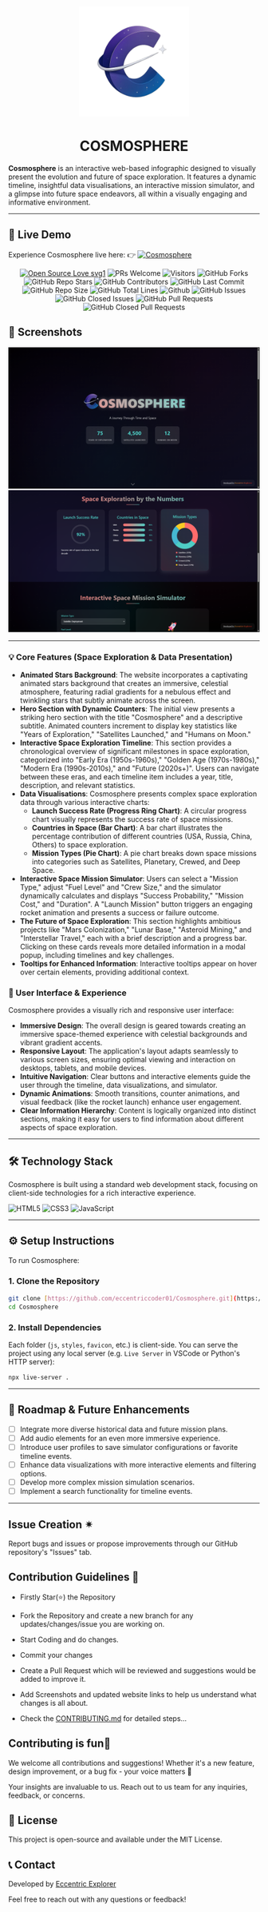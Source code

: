 <div align="center"><img src="C.png" style="width: 220px; height: 220px;" /></div>

# <div align="center">COSMOSPHERE</div>

**Cosmosphere** is an interactive web-based infographic designed to visually present the evolution and future of space exploration. It features a dynamic timeline, insightful data visualisations, an interactive mission simulator, and a glimpse into future space endeavors, all within a visually engaging and informative environment.

---

## 🚀 Live Demo

Experience Cosmosphere live here: 
👉 [![**Cosmosphere**](https://img.shields.io/badge/View-Live%20Demo-indigo?style=for-the-badge)](https://eccentriccoder01.github.io/Cosmosphere)

 <div align="center">
 <p>

[![Open Source Love svg1](https://badges.frapsoft.com/os/v1/open-source.svg?v=103)](https://github.com/ellerbrock/open-source-badges/)
![PRs Welcome](https://img.shields.io/badge/PRs-Welcome-brightgreen.svg?style=flat)
![Visitors](https://api.visitorbadge.io/api/Visitors?path=eccentriccoder01%2FCosmosphere%20&countColor=%23263759&style=flat)
![GitHub Forks](https://img.shields.io/github/forks/eccentriccoder01/Cosmosphere)
![GitHub Repo Stars](https://img.shields.io/github/stars/eccentriccoder01/Cosmosphere)
![GitHub Contributors](https://img.shields.io/github/contributors/eccentriccoder01/Cosmosphere)
![GitHub Last Commit](https://img.shields.io/github/last-commit/eccentriccoder01/Cosmosphere)
![GitHub Repo Size](https://img.shields.io/github/repo-size/eccentriccoder01/Cosmosphere)
![GitHub Total Lines](https://sloc.xyz/github/eccentriccoder01/Cosmosphere)
![Github](https://img.shields.io/github/license/eccentriccoder01/Cosmosphere)
![GitHub Issues](https://img.shields.io/github/issues/eccentriccoder01/Cosmosphere)
![GitHub Closed Issues](https://img.shields.io/github/issues-closed-raw/eccentriccoder01/Cosmosphere)
![GitHub Pull Requests](https://img.shields.io/github/issues-pr/eccentriccoder01/Cosmosphere)
![GitHub Closed Pull Requests](https://img.shields.io/github/issues-pr-closed/eccentriccoder01/Cosmosphere)
 </p>
 </div>

## 📸 Screenshots

<div align="center"><img src="App1.png"/></div>
<div align="center"><img src="App2.png"/></div>

---

### 💡 Core Features (Space Exploration & Data Presentation)

* **Animated Stars Background**: The website incorporates a captivating animated stars background that creates an immersive, celestial atmosphere, featuring radial gradients for a nebulous effect and twinkling stars that subtly animate across the screen.
* **Hero Section with Dynamic Counters**: The initial view presents a striking hero section with the title "Cosmosphere" and a descriptive subtitle. Animated counters increment to display key statistics like "Years of Exploration," "Satellites Launched," and "Humans on Moon."
* **Interactive Space Exploration Timeline**: This section provides a chronological overview of significant milestones in space exploration, categorized into "Early Era (1950s-1960s)," "Golden Age (1970s-1980s)," "Modern Era (1990s-2010s)," and "Future (2020s+)". Users can navigate between these eras, and each timeline item includes a year, title, description, and relevant statistics.
* **Data Visualisations**: Cosmosphere presents complex space exploration data through various interactive charts:
    * **Launch Success Rate (Progress Ring Chart)**: A circular progress chart visually represents the success rate of space missions.
    * **Countries in Space (Bar Chart)**: A bar chart illustrates the percentage contribution of different countries (USA, Russia, China, Others) to space exploration.
    * **Mission Types (Pie Chart)**: A pie chart breaks down space missions into categories such as Satellites, Planetary, Crewed, and Deep Space.
* **Interactive Space Mission Simulator**: Users can select a "Mission Type," adjust "Fuel Level" and "Crew Size," and the simulator dynamically calculates and displays "Success Probability," "Mission Cost," and "Duration". A "Launch Mission" button triggers an engaging rocket animation and presents a success or failure outcome.
* **The Future of Space Exploration**: This section highlights ambitious projects like "Mars Colonization," "Lunar Base," "Asteroid Mining," and "Interstellar Travel," each with a brief description and a progress bar. Clicking on these cards reveals more detailed information in a modal popup, including timelines and key challenges.
* **Tooltips for Enhanced Information**: Interactive tooltips appear on hover over certain elements, providing additional context.

### 🎨 User Interface & Experience

Cosmosphere provides a visually rich and responsive user interface:

* **Immersive Design**: The overall design is geared towards creating an immersive space-themed experience with celestial backgrounds and vibrant gradient accents.
* **Responsive Layout**: The application's layout adapts seamlessly to various screen sizes, ensuring optimal viewing and interaction on desktops, tablets, and mobile devices.
* **Intuitive Navigation**: Clear buttons and interactive elements guide the user through the timeline, data visualizations, and simulator.
* **Dynamic Animations**: Smooth transitions, counter animations, and visual feedback (like the rocket launch) enhance user engagement.
* **Clear Information Hierarchy**: Content is logically organized into distinct sections, making it easy for users to find information about different aspects of space exploration.

---

## 🛠️ Technology Stack

Cosmosphere is built using a standard web development stack, focusing on client-side technologies for a rich interactive experience.

![HTML5](https://img.shields.io/badge/HTML5-E34F26?style=for-the-badge&logo=html5&logoColor=white)
![CSS3](https://img.shields.io/badge/CSS3-1572B6?style=for-the-badge&logo=css3&logoColor=white)
![JavaScript](https://img.shields.io/badge/JavaScript-FFD600?style=for-the-badge&logo=javascript&logoColor=black)

---

## ⚙️ Setup Instructions

To run Cosmosphere:

### 1. Clone the Repository

```bash
git clone [https://github.com/eccentriccoder01/Cosmosphere.git](https://github.com/eccentriccoder01/Cosmosphere.git) # Assuming a repo named Cosmosphere
cd Cosmosphere
````

### 2\. Install Dependencies

Each folder (`js`, `styles`, `favicon`, etc.) is client-side. You can serve the project using any local server (e.g. `Live Server` in VSCode or Python's HTTP server):

```bash
npx live-server .
```
-----

## 🚧 Roadmap & Future Enhancements

  * [ ] Integrate more diverse historical data and future mission plans.
  * [ ] Add audio elements for an even more immersive experience.
  * [ ] Introduce user profiles to save simulator configurations or favorite timeline events.
  * [ ] Enhance data visualizations with more interactive elements and filtering options.
  * [ ] Develop more complex mission simulation scenarios.
  * [ ] Implement a search functionality for timeline events.

---

## Issue Creation ✴

Report bugs and issues or propose improvements through our GitHub repository's "Issues" tab.

## Contribution Guidelines 📑

- Firstly Star(⭐) the Repository
- Fork the Repository and create a new branch for any updates/changes/issue you are working on.
- Start Coding and do changes.
- Commit your changes
- Create a Pull Request which will be reviewed and suggestions would be added to improve it.
- Add Screenshots and updated website links to help us understand what changes is all about.

- Check the [CONTRIBUTING.md](CONTRIBUTING.md) for detailed steps...

## Contributing is fun🧡

We welcome all contributions and suggestions!
Whether it's a new feature, design improvement, or a bug fix - your voice matters 💜

Your insights are invaluable to us. Reach out to us team for any inquiries, feedback, or concerns.

## 📄 License

This project is open-source and available under the MIT License.

## 📞 Contact

Developed by [Eccentric Explorer](https://eccentriccoder01.github.io/Me)

Feel free to reach out with any questions or feedback\!